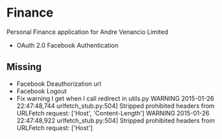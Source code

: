 Finance
========

Personal Finance application for Andre Venancio Limited

* OAuth 2.0 Facebook Authentication


## Missing
* Facebook Deauthorization url
* Facebook Logout
* Fix warning I get when I call redirect in utils.py
WARNING  2015-01-26 22:47:48,744 urlfetch_stub.py:504] Stripped prohibited headers from URLFetch request: ['Host', 'Content-Length']
WARNING  2015-01-26 22:47:48,922 urlfetch_stub.py:504] Stripped prohibited headers from URLFetch request: ['Host']